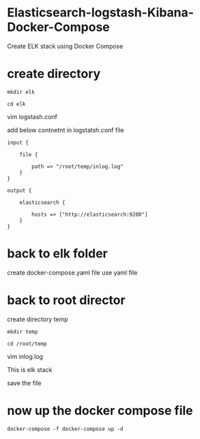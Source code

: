 # Elasticsearch-logstash-Kibana-Docker-Compose
Create ELK stack using Docker Compose
# create directory
```
mkdir elk

cd elk

```


vim logstash.conf

add below contnetnt in logstatsh.conf file
```
input {

    file {

        path => "/root/temp/inlog.log"
    }
}

output {

    elasticsearch {

        hosts => ["http://elasticsearch:9200"]
    }
}
```

# back to elk folder

create docker-compose.yaml file use yaml file 

# back to root director

create directory temp
```
mkdir temp

cd /root/temp

```

vim inlog.log

This is elk stack

save the file


# now up the docker compose file
```
docker-compose -f docker-compose up -d
```




